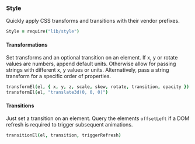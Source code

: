 ### Style

Quickly apply CSS transforms and transitions with their vendor prefixes.

```coffee
Style = require("lib/style")
```

#### Transformations

Set transforms and an optional transition on an element. If x, y or rotate
values are numbers, append default units. Otherwise allow for passing
strings with different x, y values or units. Alternatively, pass a string
transform for a specific order of properties.

```coffee
transformEl(el, { x, y, z, scale, skew, rotate, transition, opacity })
transformEl(el, "translate3d(0, 0, 0)")
```

#### Transitions

Just set a transition on an element. Query the elements `offsetLeft` if
a DOM refresh is required to trigger subsequent animations.

```coffee
transitionEl(el, transition, triggerRefresh)
```

